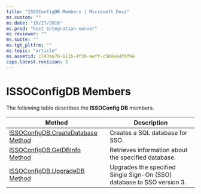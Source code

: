 ```yaml
---
title: "ISSOConfigDB Members | Microsoft Docs"
ms.custom: ""
ms.date: "10/27/2016"
ms.prod: "host-integration-server"
ms.reviewer: ""
ms.suite: ""
ms.tgt_pltfrm: ""
ms.topic: "article"
ms.assetid: c743aa70-611b-4f38-aeff-c5b9aa4f0f9e
caps.latest.revision: 3
---
```

# ISSOConfigDB Members
The following table describes the **ISSOConfig DB** members.  
  
|Method|Description|  
|------------|-----------------|  
|[ISSOConfigDB.CreateDatabase Method](../esso/issoconfigdb-createdatabase-method.md)|Creates a SQL database for SSO.|  
|[ISSOConfigDB.GetDBInfo Method](../esso/issoconfigdb-getdbinfo-method.md)|Retrieves information about the specified database.|  
|[ISSOConfigDB.UpgradeDB Method](../esso/issoconfigdb-upgradedb-method.md)|Upgrades the specified Single Sign-On (SSO) database to SSO version 3.|